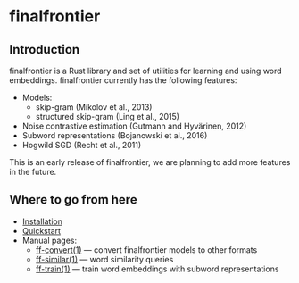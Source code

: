 # finalfrontier

## Introduction

finalfrontier is a Rust library and set of utilities for learning and using
word embeddings. finalfrontier currently has the following features:

  * Models:
    - skip-gram (Mikolov et al., 2013)
    - structured skip-gram (Ling et al., 2015)
  * Noise contrastive estimation (Gutmann and Hyvärinen, 2012)
  * Subword representations (Bojanowski et al., 2016)
  * Hogwild SGD (Recht et al., 2011)

This is an early release of finalfrontier, we are planning to add more features
in the future.

## Where to go from here

  * [Installation](docs/INSTALL.md)
  * [Quickstart](docs/QUICKSTART.md)
  * Manual pages:
    - [ff-convert(1)](man/ff-convert.1) — convert finalfrontier models to other formats
    - [ff-similar(1)](man/ff-similar.1) — word similarity queries
    - [ff-train(1)](man/ff-train.1) — train word embeddings with subword representations
